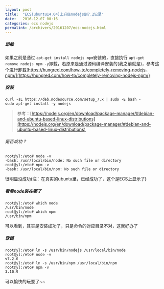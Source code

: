 ```yaml
---
layout: post
title:  "ECS(ubuntu14.04)上升级nodejs到7.2记录"
date:   2016-12-07 00:16
categories: ecs nodejs
permalink: /archivers/20161207/ecs-nodejs.html
---
```


##### 卸载

如果之前是通过 `apt-get install nodejs npm`安装的，直接执行 `apt-get remove nodejs npm -y`卸载，若原来是通过源码编译安装的(我之前就是)，参考这个进行卸载[https://hungred.com/how-to/completely-removing-nodejs-npm/](https://hungred.com/how-to/completely-removing-nodejs-npm/)

##### 安装

```
curl -sL https://deb.nodesource.com/setup_7.x | sudo -E bash -
sudo apt-get install -y nodejs
```
> 参考：[https://nodejs.org/en/download/package-manager/#debian-and-ubuntu-based-linux-distributions](https://nodejs.org/en/download/package-manager/#debian-and-ubuntu-based-linux-distributions)

###### 是否成功？
```
root@yl:/etc# node -v
-bash: /usr/local/bin/node: No such file or directory
root@yl:/etc# npm -v
-bash: /usr/local/bin/npm: No such file or directory
```
很明显没成功(注：在真实的ubuntu里，已经成功了，这个是ECS上显示了)

##### 看看node装在哪了
```
root@yl:/etc# which node
/usr/bin/node
root@yl:/etc# which npm
/usr/bin/npm
```
可以看到，其实是安装成功了，只是命令的对应目录不对，这就好办了

##### 软链
```
root@yl:/etc# ln -s /usr/bin/nodejs /usr/local/bin/node
root@yl:/etc# node -v
v7.2.0
root@yl:/etc# ln -s /usr/bin/npm /usr/local/bin/npm
root@yl:/etc# npm -v
3.10.9
```

可以愉快的玩耍了~~


